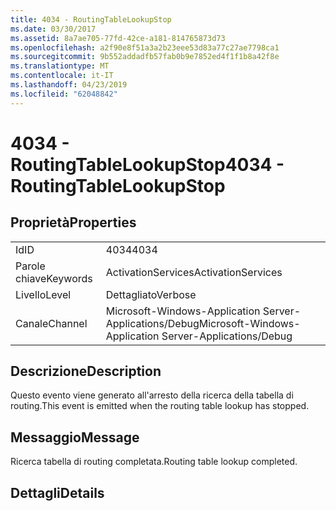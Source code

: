 ```yaml
---
title: 4034 - RoutingTableLookupStop
ms.date: 03/30/2017
ms.assetid: 8a7ae705-77fd-42ce-a181-814765873d73
ms.openlocfilehash: a2f90e8f51a3a2b23eee53d83a77c27ae7798ca1
ms.sourcegitcommit: 9b552addadfb57fab0b9e7852ed4f1f1b8a42f8e
ms.translationtype: MT
ms.contentlocale: it-IT
ms.lasthandoff: 04/23/2019
ms.locfileid: "62048842"
---
```

# <a name="4034---routingtablelookupstop"></a><span data-ttu-id="bd677-102">4034 - RoutingTableLookupStop</span><span class="sxs-lookup"><span data-stu-id="bd677-102">4034 - RoutingTableLookupStop</span></span>
## <a name="properties"></a><span data-ttu-id="bd677-103">Proprietà</span><span class="sxs-lookup"><span data-stu-id="bd677-103">Properties</span></span>  
  
|||  
|-|-|  
|<span data-ttu-id="bd677-104">Id</span><span class="sxs-lookup"><span data-stu-id="bd677-104">ID</span></span>|<span data-ttu-id="bd677-105">4034</span><span class="sxs-lookup"><span data-stu-id="bd677-105">4034</span></span>|  
|<span data-ttu-id="bd677-106">Parole chiave</span><span class="sxs-lookup"><span data-stu-id="bd677-106">Keywords</span></span>|<span data-ttu-id="bd677-107">ActivationServices</span><span class="sxs-lookup"><span data-stu-id="bd677-107">ActivationServices</span></span>|  
|<span data-ttu-id="bd677-108">Livello</span><span class="sxs-lookup"><span data-stu-id="bd677-108">Level</span></span>|<span data-ttu-id="bd677-109">Dettagliato</span><span class="sxs-lookup"><span data-stu-id="bd677-109">Verbose</span></span>|  
|<span data-ttu-id="bd677-110">Canale</span><span class="sxs-lookup"><span data-stu-id="bd677-110">Channel</span></span>|<span data-ttu-id="bd677-111">Microsoft-Windows-Application Server-Applications/Debug</span><span class="sxs-lookup"><span data-stu-id="bd677-111">Microsoft-Windows-Application Server-Applications/Debug</span></span>|  
  
## <a name="description"></a><span data-ttu-id="bd677-112">Descrizione</span><span class="sxs-lookup"><span data-stu-id="bd677-112">Description</span></span>  
 <span data-ttu-id="bd677-113">Questo evento viene generato all'arresto della ricerca della tabella di routing.</span><span class="sxs-lookup"><span data-stu-id="bd677-113">This event is emitted when the routing table lookup has stopped.</span></span>  
  
## <a name="message"></a><span data-ttu-id="bd677-114">Messaggio</span><span class="sxs-lookup"><span data-stu-id="bd677-114">Message</span></span>  
 <span data-ttu-id="bd677-115">Ricerca tabella di routing completata.</span><span class="sxs-lookup"><span data-stu-id="bd677-115">Routing table lookup completed.</span></span>  
  
## <a name="details"></a><span data-ttu-id="bd677-116">Dettagli</span><span class="sxs-lookup"><span data-stu-id="bd677-116">Details</span></span>

